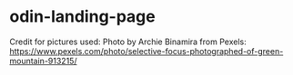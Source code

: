 # odin-landing-page

Credit for pictures used:
Photo by Archie Binamira from Pexels: https://www.pexels.com/photo/selective-focus-photographed-of-green-mountain-913215/